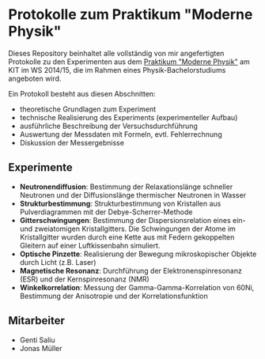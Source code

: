 # Protokolle zum Praktikum "Moderne Physik"
Dieses Repository beinhaltet alle vollständig von mir angefertigten Protokolle zu den Experimenten aus dem [Praktikum "Moderne Physik"](http://www.physik.kit.edu/Studium/F-Praktika) am KIT im WS 2014/15, die im Rahmen eines Physik-Bachelorstudiums angeboten wird.

Ein Protokoll besteht aus diesen Abschnitten:
- theoretische Grundlagen zum Experiment
- technische Realisierung des Experiments (experimenteller Aufbau)
- ausführliche Beschreibung der Versuchsdurchführung
- Auswertung der Messdaten mit Formeln, evtl. Fehlerrechnung
- Diskussion der Messergebnisse

## Experimente
- **Neutronendiffusion**: Bestimmung der Relaxationslänge schneller Neutronen und der Diffusionslänge thermischer Neutronen in Wasser
- **Strukturbestimmung**: Strukturbestimmung von Kristallen aus Pulverdiagrammen mit der Debye-Scherrer-Methode
- **Gitterschwingungen**: Bestimmung der Dispersionsrelation eines ein- und zweiatomigen Kristallgitters. Die Schwingungen der Atome im Kristallgitter wurden durch eine Kette aus mit Federn gekoppelten Gleitern auf einer Luftkissenbahn simuliert.
- **Optische Pinzette**: Realisierung der Bewegung mikroskopischer Objekte durch Licht (z.B. Laser)
- **Magnetische Resonanz**: Durchführung der Elektronenspinresonanz (ESR) und der Kernspinresonanz (NMR)
- **Winkelkorrelation**: Messung der Gamma-Gamma-Korrelation von 60Ni, Bestimmung der Anisotropie und der Korrelationsfunktion

## Mitarbeiter
- Genti Saliu
- Jonas Müller
